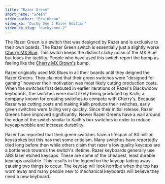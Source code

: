 ```yaml
---
title: "Razer Green"
short_name: "Green"
video_author: "Brainbean"
video_kb: "Ducky One 2 Razer Edition"
video_kb_slug: "ducky-one-2"
---
```


The Razer Green is a switch that was designed by Razer and is exclusive to their own boards. The Razer Green switch is essentially just a slightly worse [Cherry MX Blue](/switches/cherry-blue/). This switch keeps the distinct clicky noise of the MX Blue but loses the tactility. People who have used this switch report the bump as feeling like the [Cherry MX Brown's](/switches/cherry-brown) bump. 

Razer originally used MX Blues in all their boards until they deigned the Razer Greens. They claimed that their green switches were "designed for gaming" however their motivation was most likely cutting production costs. When the switches first debuted in earlier iterations of Razer's Blackwidow keyboards, the switches were most likely being produced by Kailh; a company known for creating switches to compete with Cherry's. Because Razer was cutting costs and making Kailh produce their switches, early green switches were failing very quickly. Since their initial release, Razer Greens have improved significantly. Newer Razer Greens have a wall around the edge of the switch similar to Kailh's box switches in order to reduce keycap wobble and increase durability.

Razer has reported that their green switches have a lifespan of 80 million keystrokes but this has met some criticism. Many switches have reportedly died long before then while others claim that razer's low quality keycaps are a bottleneck towards the switch's lifetime. Razer keyboards generally use ABS laser etched keycaps. These are some of the cheapest, least durable keycaps available. This results in the legend on the keycap fading away causing two things to occur. The keycap will look horrible when the top has worn away and many people new to mechanical keyboards will believe they need a new keyboard.
